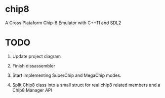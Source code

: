 chip8
=====

A Cross Plataform Chip-8 Emulator with C++11 and SDL2



# TODO

1. Update project diagram

2. Finish dissassembler

3. Start implementing SuperChip and MegaChip modes.

4. Split Chip8 class into a small struct for real chip8  related members and a Chip8 Manager API
